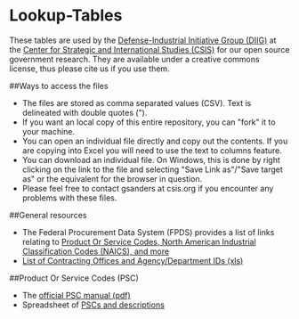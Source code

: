 Lookup-Tables
=============
These tables are used by the [Defense-Industrial Initiative Group (DIIG)](http://csis.org/program/national-security-program-industry-resources) at the [Center for Strategic and International Studies (CSIS)](http://csis.org) for our open source government research. They are available under a creative commons license, thus please cite us if you use them. 

##Ways to access the files
* The files are stored as comma separated values (CSV). Text is delineated with double quotes (").
* If you want an local copy of this entire repository, you can "fork" it to your machine.
* You can open an individual file directly and copy out the contents. If you are copying into Excel you will need to use the text to columns feature.
* You can download an individual file. On Windows, this is done by right clicking on the link to the file and selecting "Save Link as"/"Save target as" or the equivalent for the browser in question.
* Please feel free to contact gsanders at csis.org if you encounter any problems with these files.

##General resources
* The Federal Procurement Data System (FPDS) provides a list of links relating to [Product Or Service Codes, North American Industrial Classification Codes (NAICS), and more](https://www.fpds.gov/wiki/index.php/PSC,_NAICS_and_more)
* [List of Contracting Offices and Agency/Department IDs (xls)](https://www.fpds.gov/downloads/top_requests/FPDSNG_Contracting_Offices.xls)

##Product Or Service Codes (PSC)
* The [official PSC manual (pdf)](http://www.acquisition.gov/psc%20manual%20-%20final%20-%2011%20august%202011.pdf)
* Spreadsheet of [PSCs and descriptions](http://www.fpdsng.com/downloads/psc_data_Oct012011.xls)
